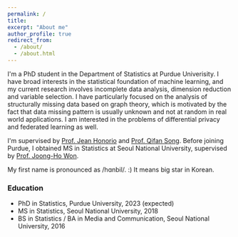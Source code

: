 ```yaml
---
permalink: /
title: 
excerpt: "About me"
author_profile: true
redirect_from: 
  - /about/
  - /about.html
---
```


I'm a PhD student in the Department of Statistics at Purdue Univerisity. 
I have broad interests in the statistical foundation of machine learning, and my current research involves incomplete data analysis, dimension reduction and variable selection. 
I have particularly focused on the analysis of structurally missing data based on graph theory, which is motivated by the fact that data missing pattern is usually unknown and not at random in real world applications.
I am interested in the problems of differential privacy and federated learning as well.

I'm supervised by [Prof. Jean Honorio](https://www.cs.purdue.edu/homes/jhonorio/) and [Prof. Qifan Song](https://www.stat.purdue.edu/~qfsong/).
Before joining Purdue, I obtained MS in Statistics at Seoul National University, supervised by [Prof. Joong-Ho Won](https://won-j.github.io/).

My first name is pronounced as /hɑnbil/. :) It means big star in Korean.

### Education

* PhD in Statistics, Purdue University, 2023 (expected)
* MS in Statistics, Seoul National University, 2018
* BS in Statistics / BA in Media and Communication, Seoul National University, 2016
